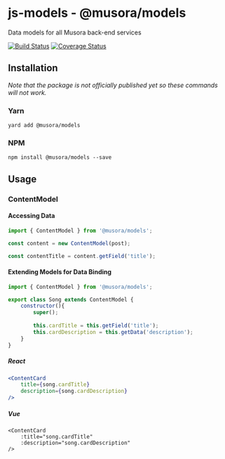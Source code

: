 # js-models - @musora/models
Data models for all Musora back-end services

[![Build Status](https://travis-ci.com/railroadmedia/js-models.png?branch=master)](https://travis-ci.com/railroadmedia/js-models)
[![Coverage Status](https://coveralls.io/repos/github/railroadmedia/js-models/badge.svg?branch=master)](https://coveralls.io/github/railroadmedia/js-models?branch=master)

## Installation

_Note that the package is not officially published yet so these commands will not work._

### Yarn
`yard add @musora/models`

### NPM
`npm install @musora/models --save`

## Usage

### ContentModel

#### Accessing Data
```javascript
import { ContentModel } from '@musora/models';

const content = new ContentModel(post);

const contentTitle = content.getField('title');
```

#### Extending Models for Data Binding
```javascript
import { ContentModel } from '@musora/models';

export class Song extends ContentModel {
    constructor(){
        super();
    
        this.cardTitle = this.getField('title');
        this.cardDescription = this.getData('description');
    }
}
```

##### React
```jsx harmony
<ContentCard 
    title={song.cardTitle}
    description={song.cardDescription}
/>
```

##### Vue
```vue
<ContentCard 
    :title="song.cardTitle"
    :description="song.cardDescription"
/>
```
